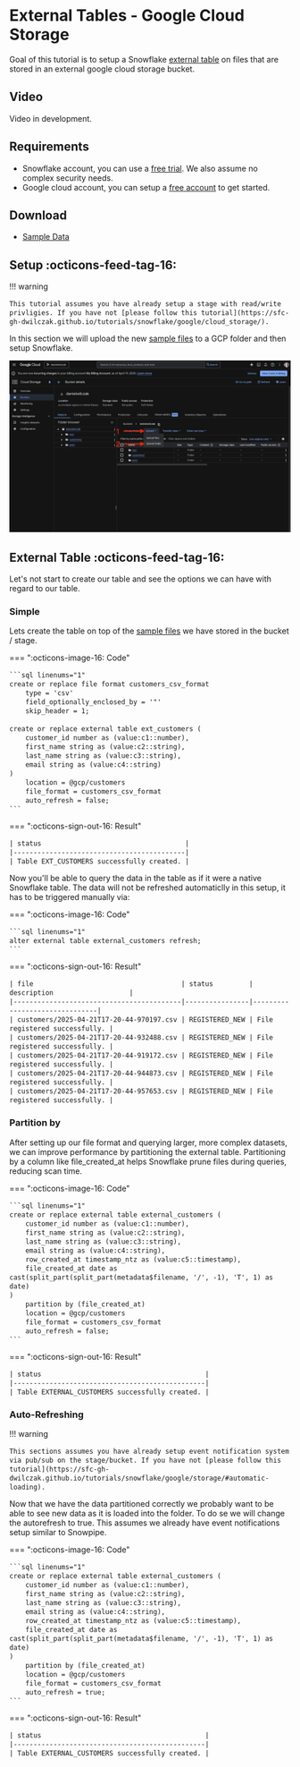 # External Tables - Google Cloud Storage
Goal of this tutorial is to setup a Snowflake [external table](https://docs.snowflake.com/en/sql-reference/sql/create-external-table#examples) on files that are stored in an external google cloud storage bucket.

## Video
Video in development.

## Requirements
- Snowflake account, you can use a [free trial](https://signup.snowflake.com/). We also assume no complex security needs.
- Google cloud account, you can setup a [free account](https://cloud.google.com/) to get started.

## Download
- [Sample Data](https://sfc-gh-dwilczak.github.io/tutorials/snowflake/google/external/files/data.zip)

## Setup :octicons-feed-tag-16:
!!! warning 

    This tutorial assumes you have already setup a stage with read/write privligies. If you have not [please follow this tutorial](https://sfc-gh-dwilczak.github.io/tutorials/snowflake/google/cloud_storage/).
    
In this section we will upload the new [sample files](https://sfc-gh-dwilczak.github.io/tutorials/snowflake/google/external/files/data.zip) to a GCP folder and then setup Snowflake.

![Add to bucket](images/01.png)

## External Table :octicons-feed-tag-16:
Let's not start to create our table and see the options we can have with regard to our table.

### Simple
Lets create the table on top of the [sample files](https://sfc-gh-dwilczak.github.io/tutorials/snowflake/google/external/files/data.zip) we have stored in the bucket / stage.

=== ":octicons-image-16: Code"

    ```sql linenums="1"
    create or replace file format customers_csv_format
        type = 'csv'
        field_optionally_enclosed_by = '"'
        skip_header = 1;

    create or replace external table ext_customers (
        customer_id number as (value:c1::number),
        first_name string as (value:c2::string),
        last_name string as (value:c3::string),
        email string as (value:c4::string)
    )
        location = @gcp/customers
        file_format = customers_csv_format
        auto_refresh = false;
    ```

=== ":octicons-sign-out-16: Result"

    | status                                    |
    |-------------------------------------------|
    | Table EXT_CUSTOMERS successfully created. |

Now you'll be able to query the data in the table as if it were a native Snowflake table. The data will not be refreshed automaticlly in this setup, it has to be triggered manually via:

=== ":octicons-image-16: Code"

    ```sql linenums="1"
    alter external table external_customers refresh;
    ```

=== ":octicons-sign-out-16: Result"

    | file                                     | status         | description                   |
    |------------------------------------------|----------------|-------------------------------|
    | customers/2025-04-21T17-20-44-970197.csv | REGISTERED_NEW | File registered successfully. |
    | customers/2025-04-21T17-20-44-932488.csv | REGISTERED_NEW | File registered successfully. |
    | customers/2025-04-21T17-20-44-919172.csv | REGISTERED_NEW | File registered successfully. |
    | customers/2025-04-21T17-20-44-944873.csv | REGISTERED_NEW | File registered successfully. |
    | customers/2025-04-21T17-20-44-957653.csv | REGISTERED_NEW | File registered successfully. |



### Partition by
After setting up our file format and querying larger, more complex datasets, we can improve performance by partitioning the external table. Partitioning by a column like file_created_at helps Snowflake prune files during queries, reducing scan time.

=== ":octicons-image-16: Code"

    ```sql linenums="1"
    create or replace external table external_customers (
        customer_id number as (value:c1::number),
        first_name string as (value:c2::string),
        last_name string as (value:c3::string),
        email string as (value:c4::string),
        row_created_at timestamp_ntz as (value:c5::timestamp),
        file_created_at date as cast(split_part(split_part(metadata$filename, '/', -1), 'T', 1) as date)
    )
        partition by (file_created_at)
        location = @gcp/customers
        file_format = customers_csv_format
        auto_refresh = false;
    ```

=== ":octicons-sign-out-16: Result"

    | status                                         |
    |------------------------------------------------|
    | Table EXTERNAL_CUSTOMERS successfully created. |


### Auto-Refreshing

!!! warning 

    This sections assumes you have already setup event notification system via pub/sub on the stage/bucket. If you have not [please follow this tutorial](https://sfc-gh-dwilczak.github.io/tutorials/snowflake/google/storage/#automatic-loading).

Now that we have the data partitioned correctly we probably want to be able to see new data as it is loaded into the folder. To do se we will change the autorefresh to true. This assumes we already have event notifications setup similar to Snowpipe.

=== ":octicons-image-16: Code"

    ```sql linenums="1"
    create or replace external table external_customers (
        customer_id number as (value:c1::number),
        first_name string as (value:c2::string),
        last_name string as (value:c3::string),
        email string as (value:c4::string),
        row_created_at timestamp_ntz as (value:c5::timestamp),
        file_created_at date as cast(split_part(split_part(metadata$filename, '/', -1), 'T', 1) as date)
    )
        partition by (file_created_at)
        location = @gcp/customers
        file_format = customers_csv_format
        auto_refresh = true;
    ```

=== ":octicons-sign-out-16: Result"

    | status                                         |
    |------------------------------------------------|
    | Table EXTERNAL_CUSTOMERS successfully created. |
